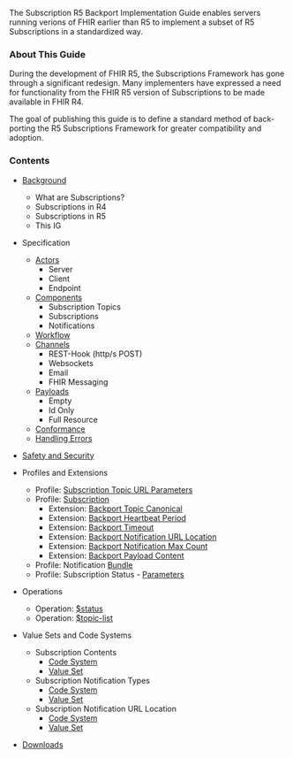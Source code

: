 The Subscription R5 Backport Implementation Guide enables servers running verions of FHIR earlier than R5 to implement a subset of R5 Subscriptions in a standardized way.

### About This Guide

During the development of FHIR R5, the Subscriptions Framework has gone through a significant redesign.  Many implementers have expressed a need for functionality from the FHIR R5 version of Subscriptions to be made available in FHIR R4.

The goal of publishing this guide is to define a standard method of back-porting the R5 Subscriptions Framework for greater compatibility and adoption.

### Contents

* [Background](background.html)
  * What are Subscriptions?
  * Subscriptions in R4
  * Subscriptions in R5
  * This IG

* Specification
  * [Actors](actors.html)
    * Server
    * Client
    * Endpoint
  * [Components](components.html)
    * Subscription Topics
    * Subscriptions
    * Notifications
  * [Workflow](workflow.html)
  * [Channels](channels.html)
    * REST-Hook (http/s POST)
    * Websockets
    * Email
    * FHIR Messaging
  * [Payloads](payloads.html)
    * Empty
    * Id Only
    * Full Resource
  * [Conformance](conformance.html)
  * [Handling Errors](errors.html)
 
* [Safety and Security](safety_security.html)

* Profiles and Extensions
  * Profile: [Subscription Topic URL Parameters](StructureDefinition-backport-subscription-topic-canonical-urls.html)
  * Profile: [Subscription](StructureDefinition-backport-subscription.html)
    * Extension: [Backport Topic Canonical](StructureDefinition-backport-topic-canonical.html)
    * Extension: [Backport Heartbeat Period](StructureDefinition-backport-heartbeat-period.html)
    * Extension: [Backport Timeout](StructureDefinition-backport-timeout.html)
    * Extension: [Backport Notification URL Location](StructureDefinition-backport-notification-url-location.html)
    * Extension: [Backport Notification Max Count](StructureDefinition-backport-max-count.html)
    * Extension: [Backport Payload Content](StructureDefinition-backport-payload-content.html)
  * Profile: Notification [Bundle](StructureDefinition-backport-subscription-notification.html)
  * Profile: Subscription Status - [Parameters](StructureDefinition-backport-subscriptionstatus.html)

* Operations
  * Operation: [$status](OperationDefinition-backport-subscription-status.html)
  * Operation: [$topic-list](OperationDefinition-backport-subscriptiontopic-list.html)

* Value Sets and Code Systems
  * Subscription Contents
    * [Code System](CodeSystem-backport-content-code-system.html)
    * [Value Set](ValueSet-backport-content-value-set.html)
  * Subscription Notification Types
    * [Code System](CodeSystem-backport-notification-type-code-system.html)
    * [Value Set](ValueSet-backport-notification-type-value-set.html)
  * Subscription Notification URL Location
    * [Code System](CodeSystem-backport-notification-url-location-code-system.html)
    * [Value Set](ValueSet-backport-notification-url-location-value-set.html)

* [Downloads](downloads.html)